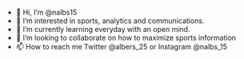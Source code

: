 - 👋 Hi, I’m @nalbs15
- 👀 I’m interested in sports, analytics and communications. 
- 🌱 I’m currently learning everyday with an open mind.
- 💞️ I’m looking to collaborate on how to maximize sports information
- 📫 How to reach me Twitter @albers_25 or Instagram @nalbs_15

<!---
nalbs15/nalbs15 is a ✨ special ✨ repository because its `README.md` (this file) appears on your GitHub profile.
You can click the Preview link to take a look at your changes.
--->
